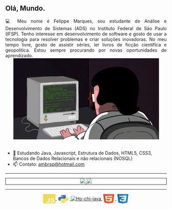## Olá, Mundo. 

<div align="justify">💻 Meu nome é Felippe Marques, sou estudante de Análise e Desenvolvimento de Sistemas (ADS) no Instituto Federal de São Paulo (IFSP). Tenho interesse em desenvolvimento de software e gosto de usar a tecnologia para resolver problemas e criar soluções inovadoras. No meu tempo livre, gosto de assistir séries, ler livros de ficção científica e geopolítica. Estou sempre procurando por novas oportunidades de aprendizado.</div>
<div align="center">  
  <img src="https://github.com/hochiminh1996/Introduction-to-javascript/blob/master/dev_gif.gif" title="Hello, world" width="455px">  
</div>  


<br>

- 🌱 Estudando Java, Javascript, Estrutura de Dados, HTML5, CSS3, Bancos de Dados Relacionais e não relacionais (NOSQL)
- 📫 Contato: ambrsp@hotmail.com  

<hr>

<div align="center" style="border:1px solid">
  <a href="https://github.com/hochiminh1996">
  <img height="180em" width="" src="https://github-readme-stats.vercel.app/api?username=hochiminh1996&show_icons=true&theme=dark&include_all_commits=true&count_private=true"/>
    <img height="180em" src="https://github-readme-stats.vercel.app/api/top-langs/?username=hochiminh1996&layout=compact&langs_count=7&theme=dark"/>
</div>
<hr>  
<div style="display: inline_block" align="center">
  <img align="center" alt="Ho-chi-Js" height="30" title="Javascript" width="40" src="https://raw.githubusercontent.com/devicons/devicon/master/icons/javascript/javascript-plain.svg">
  <img align="center"  title="Python"  alt="Ho-chi-Python" height="30" width="40" src="https://raw.githubusercontent.com/devicons/devicon/master/icons/python/python-original.svg">
  <img align="center"  title="Java"  alt="Ho-chi-java" height="30" width="40" src="https://cdn-icons-png.flaticon.com/512/226/226777.png">
  <img align="center"  title="HTML5" alt="Ho-chi-HTML" height="30" width="40" src="https://raw.githubusercontent.com/devicons/devicon/master/icons/html5/html5-original.svg">
  <img align="center"  title="CSS3" alt="Ho-chi-CSS" height="30" width="40" src="https://raw.githubusercontent.com/devicons/devicon/master/icons/css3/css3-original.svg">
 
</div>    
  
  



